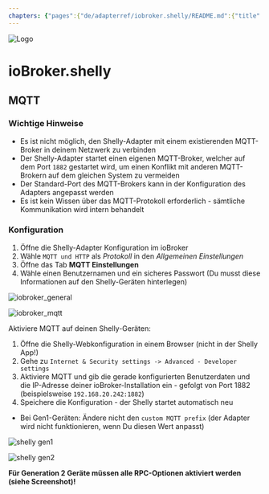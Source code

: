 ```yaml
---
chapters: {"pages":{"de/adapterref/iobroker.shelly/README.md":{"title":{"de":"ioBroker.shelly"},"content":"de/adapterref/iobroker.shelly/README.md"},"de/adapterref/iobroker.shelly/protocol-coap.md":{"title":{"de":"ioBroker.shelly"},"content":"de/adapterref/iobroker.shelly/protocol-coap.md"},"de/adapterref/iobroker.shelly/protocol-mqtt.md":{"title":{"de":"ioBroker.shelly"},"content":"de/adapterref/iobroker.shelly/protocol-mqtt.md"},"de/adapterref/iobroker.shelly/restricted-login.md":{"title":{"de":"ioBroker.shelly"},"content":"de/adapterref/iobroker.shelly/restricted-login.md"},"de/adapterref/iobroker.shelly/state-changes.md":{"title":{"de":"ioBroker.shelly"},"content":"de/adapterref/iobroker.shelly/state-changes.md"}}}
---
```

![Logo](../../admin/shelly.png)

# ioBroker.shelly

## MQTT

### Wichtige Hinweise

- Es ist nicht möglich, den Shelly-Adapter mit einem existierenden MQTT-Broker in deinem Netzwerk zu verbinden
- Der Shelly-Adapter startet einen eigenen MQTT-Broker, welcher auf dem Port ``1882`` gestartet wird, um einen Konflikt mit anderen MQTT-Brokern auf dem gleichen System zu vermeiden
- Der Standard-Port des MQTT-Brokers kann in der Konfiguration des Adapters angepasst werden
- Es ist kein Wissen über das MQTT-Protokoll erforderlich - sämtliche Kommunikation wird intern behandelt

### Konfiguration

1. Öffne die Shelly-Adapter Konfiguration im ioBroker
2. Wähle ```MQTT und HTTP``` als *Protokoll* in den *Allgemeinen Einstellungen*
3. Öffne das Tab **MQTT Einstellungen**
4. Wähle einen Benutzernamen und ein sicheres Passwort (Du musst diese Informationen auf den Shelly-Geräten hinterlegen)

![iobroker_general](./img/iobroker_general_mqtt.png)

![iobroker_mqtt](./img/iobroker_mqtt.png)

Aktiviere MQTT auf deinen Shelly-Geräten:

1. Öffne die Shelly-Webkonfiguration in einem Browser (nicht in der Shelly App!)
2. Gehe zu ```Internet & Security settings -> Advanced - Developer settings```
3. Aktiviere MQTT und gib die gerade konfigurierten Benutzerdaten und die IP-Adresse deiner ioBroker-Installation ein - gefolgt von Port 1882 (beispielsweise ```192.168.20.242:1882```)
4. Speichere die Konfiguration - der Shelly startet automatisch neu

- Bei Gen1-Geräten: Ändere nicht den ```custom MQTT prefix``` (der Adapter wird nicht funktionieren, wenn Du diesen Wert anpasst)

![shelly gen1](../shelly_mqtt-gen1.png)

![shelly gen2](../shelly_mqtt-gen2.png)

**Für Generation 2 Geräte müssen alle RPC-Optionen aktiviert werden (siehe Screenshot)!**